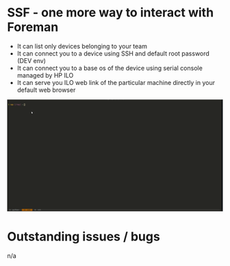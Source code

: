 # SSF - one more way to interact with Foreman

* It can list only devices belonging to your team
* It can connect you to a device using SSH and default root password (DEV env)
* It can connect you to a base os of the device using serial console managed by
  HP ILO 
* It can serve you ILO web link of the particular machine directly
  in your default web browser

![alt text](other/ssf.gif "How it works")

# Outstanding issues / bugs

n/a


